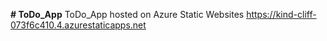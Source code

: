 **# ToDo_App**
ToDo_App hosted on Azure Static Websites
https://kind-cliff-073f6c410.4.azurestaticapps.net
